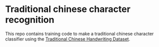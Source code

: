 # Traditional chinese character recognition

This repo contains training code to make a traditional chinese character classifier using the [Traditional Chinese Handwriting Dataset](https://github.com/AI-FREE-Team/Traditional-Chinese-Handwriting-Dataset.git).

